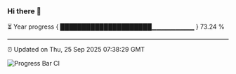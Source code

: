 ### Hi there 👋

⏳ Year progress { █████████████████████▁▁▁▁▁▁▁▁▁ } 73.24 %

---

⏰ Updated on Thu, 25 Sep 2025 07:38:29 GMT

![Progress Bar CI](https://github.com/IshwaranRudhara/GIT-ACTION/workflows/Progress%20Bar%20CI/badge.svg)

